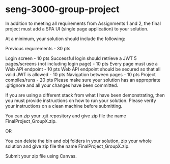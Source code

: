 # seng-3000-group-project
In addition to meeting all requirements from Assignments 1 and 2, the final project must add a SPA UI (single page application) to your solution.

At a minimum, your solution should include the following:

  Previous requirements - 30 pts

Login screen - 10 pts
Successful login should retrieve a JWT
5 pages/screens (not including login page) - 10 pts
Every page must use a Web API endpoint - 10 pts
Web API endpoint should be secured so that all valid JWT is allowed - 10 pts
Navigation between pages - 10 pts
Project compiles/runs - 20 pts
Please make sure your solution has an appropriate .gitignore and all your changes have been committed.

If you are using a different stack from what I have been demonstrating, then you must provide instructions on how to run your solution.  Please verify your instructions on a clean machine before submitting.

You can zip your .git repository and give zip file the name FinalProject_GroupX.zip.

OR

You can delete the bin and obj folders in your solution, zip your whole solution and give zip file the name FinalProject_GroupX.zip.

Submit your zip file using Canvas.